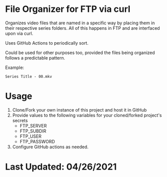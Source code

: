 # File Organizer for FTP via curl
Organizes video files that are named in a specific way by placing them in their respective series folders. All of this happens in FTP and are interfaced upon via curl. 

Uses GitHub Actions to periodically sort.

Could be used for other purposes too, provided the files being organized follows a predictable pattern.

Example:
```
Series Title - 00.mkv
```



# Usage

1. Clone/Fork your own instance of this project and host it in GitHub
2. Provide values to the following variables for your cloned/forked project's secrets
    - FTP_SERVER
    - FTP_SUBDIR
    - FTP_USER
    - FTP_PASSWORD
3. Configure GitHub actions as needed.





# Last Updated: 04/26/2021
